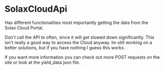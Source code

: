 # SolaxCloudApi
Has different functionalities most importantly getting the data from the Solax Cloud Portal.

Don't call the API to often, since it will get slowed down significantly. This isn't really a good way to access the Cloud anyway. Im still working on a better solutions, but if you have nothing I guess this works.

If you want more information you can check out more POST requests on the site or look at the yield_data json file.
